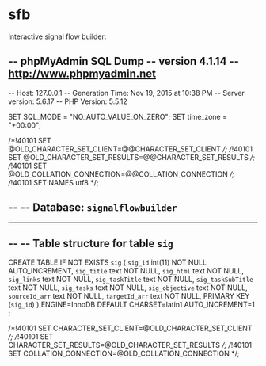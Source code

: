 # sfb

Interactive signal flow builder:


-- phpMyAdmin SQL Dump
-- version 4.1.14
-- http://www.phpmyadmin.net
--
-- Host: 127.0.0.1
-- Generation Time: Nov 19, 2015 at 10:38 PM
-- Server version: 5.6.17
-- PHP Version: 5.5.12

SET SQL_MODE = "NO_AUTO_VALUE_ON_ZERO";
SET time_zone = "+00:00";


/*!40101 SET @OLD_CHARACTER_SET_CLIENT=@@CHARACTER_SET_CLIENT */;
/*!40101 SET @OLD_CHARACTER_SET_RESULTS=@@CHARACTER_SET_RESULTS */;
/*!40101 SET @OLD_COLLATION_CONNECTION=@@COLLATION_CONNECTION */;
/*!40101 SET NAMES utf8 */;

--
-- Database: `signalflowbuilder`
--

-- --------------------------------------------------------

--
-- Table structure for table `sig`
--

CREATE TABLE IF NOT EXISTS `sig` (
  `sig_id` int(11) NOT NULL AUTO_INCREMENT,
  `sig_title` text NOT NULL,
  `sig_html` text NOT NULL,
  `sig_links` text NOT NULL,
  `sig_taskTitle` text NOT NULL,
  `sig_taskSubTitle` text NOT NULL,
  `sig_tasks` text NOT NULL,
  `sig_objective` text NOT NULL,
  `sourceId_arr` text NOT NULL,
  `targetId_arr` text NOT NULL,
  PRIMARY KEY (`sig_id`)
) ENGINE=InnoDB DEFAULT CHARSET=latin1 AUTO_INCREMENT=1 ;

/*!40101 SET CHARACTER_SET_CLIENT=@OLD_CHARACTER_SET_CLIENT */;
/*!40101 SET CHARACTER_SET_RESULTS=@OLD_CHARACTER_SET_RESULTS */;
/*!40101 SET COLLATION_CONNECTION=@OLD_COLLATION_CONNECTION */;
